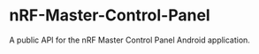 nRF-Master-Control-Panel
========================

A public API for the nRF Master Control Panel Android application.
